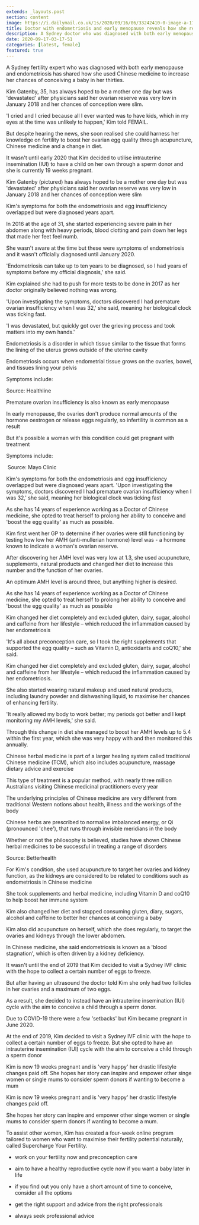 ```yaml
---
extends: _layouts.post
section: content
image: https://i.dailymail.co.uk/1s/2020/09/16/06/33242410-0-image-a-17_1600237695478.jpg 
title: Doctor with endometriosis and early menopause reveals how she reduced her symptoms 
description: A Sydney doctor who was diagnosed with both early menopause and endometriosis has shared how she used Chinese medicine to increase her chances of conceiving a baby at age 35. 
date: 2020-09-17-03-17-51 
categories: [latest, female] 
featured: true 
--- 
```

A Sydney fertility expert who was diagnosed with both early menopause and endometriosis has shared how she used Chinese medicine to increase her chances of conceiving a baby in her thirties.

Kim Gatenby, 35, has always hoped to be a mother one day but was 'devastated' after physicians said her ovarian reserve was very low in January 2018 and her chances of conception were slim.

'I cried and I cried because all I ever wanted was to have kids, which in my eyes at the time was unlikely to happen,' Kim told FEMAIL.

But despite hearing the news, she soon realised she could harness her knowledge on fertility to boost her ovarian egg quality through acupuncture, Chinese medicine and a change in diet.

It wasn't until early 2020 that Kim decided to utilise intrauterine insemination (IUI) to have a child on her own through a sperm donor and she is currently 19 weeks pregnant.

Kim Gatenby (pictured) has always hoped to be a mother one day but was 'devastated' after physicians said her ovarian reserve was very low in January 2018 and her chances of conception were slim

Kim's symptoms for both the endometriosis and egg insufficiency overlapped but were diagnosed years apart. 

In 2016 at the age of 31, she started experiencing severe pain in her abdomen along with heavy periods, blood clotting and pain down her legs that made her feet feel numb.

She wasn't aware at the time but these were symptoms of endometriosis and it wasn't officially diagnosed until January 2020.

'Endometriosis can take up to ten years to be diagnosed, so I had years of symptoms before my official diagnosis,' she said.

Kim explained she had to push for more tests to be done in 2017 as her doctor originally believed nothing was wrong.

'Upon investigating the symptoms, doctors discovered I had premature ovarian insufficiency when I was 32,' she said, meaning her biological clock was ticking fast. 

'I was devastated, but quickly got over the grieving process and took matters into my own hands.' 

Endometriosis is a disorder in which tissue similar to the tissue that forms the lining of the uterus grows outside of the uterine cavity 

Endometriosis occurs when endometrial tissue grows on the ovaries, bowel, and tissues lining your pelvis

Symptoms include:  

Source: Healthline 

Premature ovarian insufficiency is also known as early menopause 

In early menopause, the ovaries don't produce normal amounts of the hormone oestrogen or release eggs regularly, so infertility is common as a result 

But it's possible a woman with this condition could get pregnant with treatment

Symptoms include: 

 Source: Mayo Clinic

Kim's symptoms for both the endometriosis and egg insufficiency overlapped but were diagnosed years apart. 'Upon investigating the symptoms, doctors discovered I had premature ovarian insufficiency when I was 32,' she said, meaning her biological clock was ticking fast

As she has 14 years of experience working as a Doctor of Chinese medicine, she opted to treat herself to prolong her ability to conceive and 'boost the egg quality' as much as possible.

Kim first went her GP to determine if her ovaries were still functioning by testing how low her AMH (anti-mullerian hormone) level was - a hormone known to indicate a woman's ovarian reserve.

After discovering her AMH level was very low at 1.3, she used acupuncture, supplements, natural products and changed her diet to increase this number and the function of her ovaries.

An optimum AMH level is around three, but anything higher is desired.

As she has 14 years of experience working as a Doctor of Chinese medicine, she opted to treat herself to prolong her ability to conceive and 'boost the egg quality' as much as possible

Kim changed her diet completely and excluded gluten, dairy, sugar, alcohol and caffeine from her lifestyle – which reduced the inflammation caused by her endometriosis

'It's all about preconception care, so I took the right supplements that supported the egg quality – such as Vitamin D, antioxidants and coQ10,' she said.

Kim changed her diet completely and excluded gluten, dairy, sugar, alcohol and caffeine from her lifestyle – which reduced the inflammation caused by her endometriosis.

She also started wearing natural makeup and used natural products, including laundry powder and dishwashing liquid, to maximise her chances of enhancing fertility.

'It really allowed my body to work better; my periods got better and I kept monitoring my AMH levels,' she said.

Through this change in diet she managed to boost her AMH levels up to 5.4 within the first year, which she was very happy with and then monitored this annually.

Chinese herbal medicine is part of a larger healing system called traditional Chinese medicine (TCM), which also includes acupuncture, massage dietary advice and exercise 

This type of treatment is a popular method, with nearly three million Australians visiting Chinese medicinal practitioners every year

The underlying principles of Chinese medicine are very different from traditional Western notions about health, illness and the workings of the body 

Chinese herbs are prescribed to normalise imbalanced energy, or Qi (pronounced 'chee'), that runs through invisible meridians in the body

Whether or not the philosophy is believed, studies have shown Chinese herbal medicines to be successful in treating a range of disorders

Source: Betterhealth 

For Kim's condition, she used acupuncture to target her ovaries and kidney function, as the kidneys are considered to be related to conditions such as endometriosis in Chinese medicine 

She took supplements and herbal medicine, including Vitamin D and coQ10 to help boost her immune system 

Kim also changed her diet and stopped consuming gluten, diary, sugars, alcohol and caffeine to better her chances at conceiving a baby  



Kim also did acupuncture on herself, which she does regularly, to target the ovaries and kidneys through the lower abdomen. 

In Chinese medicine, she said endometriosis is known as a 'blood stagnation', which is often driven by a kidney deficiency. 

It wasn't until the end of 2019 that Kim decided to visit a Sydney IVF clinic with the hope to collect a certain number of eggs to freeze.

But after having an ultrasound the doctor told Kim she only had two follicles in her ovaries and a maximum of two eggs.

As a result, she decided to instead have an intrauterine insemination (IUI) cycle with the aim to conceive a child through a sperm donor.

Due to COVID-19 there were a few 'setbacks' but Kim became pregnant in June 2020.  

At the end of 2019, Kim decided to visit a Sydney IVF clinic with the hope to collect a certain number of eggs to freeze. But she opted to have an intrauterine insemination (IUI) cycle with the aim to conceive a child through a sperm donor

Kim is now 19 weeks pregnant and is 'very happy' her drastic lifestyle changes paid off. She hopes her story can inspire and empower other singe women or single mums to consider sperm donors if wanting to become a mum

Kim is now 19 weeks pregnant and is 'very happy' her drastic lifestyle changes paid off. 

She hopes her story can inspire and empower other singe women or single mums to consider sperm donors if wanting to become a mum. 

To assist other women, Kim has created a four-week online program tailored to women who want to maximise their fertility potential naturally, called Supercharge Your Fertility.

- work on your fertility now and preconception care

- aim to have a healthy reproductive cycle now if you want a baby later in life 

- if you find out you only have a short amount of time to conceive, consider all the options 

- get the right support and advice from the right professionals 

- always seek professional advice

